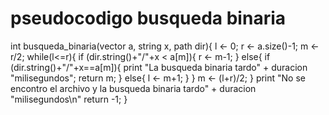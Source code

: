 # pseudocodigo busqueda binaria  
int busqueda_binaria(vector<string> a, string x, path dir){
	l ← 0;
	r ← a.size()-1;
	m ← r/2;
	while(l<=r){
		if (dir.string()+"/"+x < a[m]){
		r ← m-1;
        }
		else{
            if (dir.string()+"/"+x==a[m]){
                print "La busqueda binaria tardo" + duracion "milisegundos";
                return m;
            }
            else{
                l ← m+1;
            }
        }
        m ← (l+r)/2;
    }
    print "No se encontro el archivo y la busqueda binaria tardo" + duracion "milisegundos\n"
    return -1;
}

